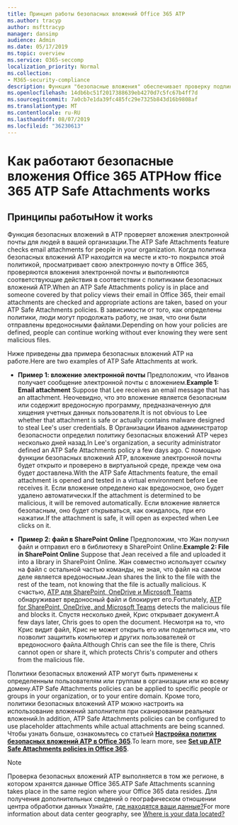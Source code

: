 ```yaml
---
title: Принцип работы безопасных вложений Office 365 ATP
ms.author: tracyp
author: msfttracyp
manager: dansimp
audience: Admin
ms.date: 05/17/2019
ms.topic: overview
ms.service: O365-seccomp
localization_priority: Normal
ms.collection:
- M365-security-compliance
description: Функция "безопасные вложения" обеспечивает проверку подлинности вложений электронной почты при нажатии этой кнопки. Используйте безопасные вложения, чтобы защитить организацию от вредоносных файлов, отправляемых и получаемых в сообщениях электронной почты.
ms.openlocfilehash: 14db6bc51f2017388639eb4270d7c5fc67b4ff7d
ms.sourcegitcommit: 7a0cb7e1da39fc485fc29e7325b843d16b9808af
ms.translationtype: MT
ms.contentlocale: ru-RU
ms.lasthandoff: 08/07/2019
ms.locfileid: "36230613"
---
```

# <a name="how-ffice-365-atp-safe-attachments-works"></a><span data-ttu-id="52dea-104">Как работают безопасные вложения Office 365 ATP</span><span class="sxs-lookup"><span data-stu-id="52dea-104">How ffice 365 ATP Safe Attachments works</span></span>

## <a name="how-it-works"></a><span data-ttu-id="52dea-105">Принципы работы</span><span class="sxs-lookup"><span data-stu-id="52dea-105">How it works</span></span>

<span data-ttu-id="52dea-106">Функция безопасных вложений в ATP проверяет вложения электронной почты для людей в вашей организации.</span><span class="sxs-lookup"><span data-stu-id="52dea-106">The ATP Safe Attachments feature checks email attachments for people in your organization.</span></span> <span data-ttu-id="52dea-107">Когда политика безопасных вложений ATP находится на месте и кто-то покрылся этой политикой, просматривает свою электронную почту в Office 365, проверяются вложения электронной почты и выполняются соответствующие действия в соответствии с политиками безопасных вложений ATP.</span><span class="sxs-lookup"><span data-stu-id="52dea-107">When an ATP Safe Attachments policy is in place and someone covered by that policy views their email in Office 365, their email attachments are checked and appropriate actions are taken, based on your ATP Safe Attachments policies.</span></span> <span data-ttu-id="52dea-108">В зависимости от того, как определены политики, люди могут продолжать работу, не зная, что они были отправлены вредоносными файлами.</span><span class="sxs-lookup"><span data-stu-id="52dea-108">Depending on how your policies are defined, people can continue working without ever knowing they were sent malicious files.</span></span>
  
<span data-ttu-id="52dea-109">Ниже приведены два примера безопасных вложений ATP на работе.</span><span class="sxs-lookup"><span data-stu-id="52dea-109">Here are two examples of ATP Safe Attachments at work.</span></span>
  
- <span data-ttu-id="52dea-110">**Пример 1: вложение электронной почты** Предположим, что Иванов получает сообщение электронной почты с вложением.</span><span class="sxs-lookup"><span data-stu-id="52dea-110">**Example 1: Email attachment** Suppose that Lee receives an email message that has an attachment.</span></span> <span data-ttu-id="52dea-111">Неочевидно, что это вложение является безопасным или содержит вредоносную программу, предназначенную для хищения учетных данных пользователя.</span><span class="sxs-lookup"><span data-stu-id="52dea-111">It is not obvious to Lee whether that attachment is safe or actually contains malware designed to steal Lee's user credentials.</span></span> <span data-ttu-id="52dea-112">В Организации Иванов администратор безопасности определил политику безопасных вложений ATP через несколько дней назад.</span><span class="sxs-lookup"><span data-stu-id="52dea-112">In Lee's organization, a security administrator defined an ATP Safe Attachments policy a few days ago.</span></span> <span data-ttu-id="52dea-113">С помощью функции безопасных вложений ATP, вложение электронной почты будет открыто и проверено в виртуальной среде, прежде чем она будет доставлена.</span><span class="sxs-lookup"><span data-stu-id="52dea-113">With the ATP Safe Attachments feature, the email attachment is opened and tested in a virtual environment before Lee receives it.</span></span> <span data-ttu-id="52dea-114">Если вложение определено как вредоносное, оно будет удалено автоматически.</span><span class="sxs-lookup"><span data-stu-id="52dea-114">If the attachment is determined to be malicious, it will be removed automatically.</span></span> <span data-ttu-id="52dea-115">Если вложение является безопасным, оно будет открываться, как ожидалось, при его нажатии.</span><span class="sxs-lookup"><span data-stu-id="52dea-115">If the attachment is safe, it will open as expected when Lee clicks on it.</span></span>

- <span data-ttu-id="52dea-116">**Пример 2: файл в SharePoint Online** Предположим, что Жан получил файл и отправил его в библиотеку в SharePoint Online.</span><span class="sxs-lookup"><span data-stu-id="52dea-116">**Example 2: File in SharePoint Online** Suppose that Jean received a file and uploaded it into a library in SharePoint Online.</span></span> <span data-ttu-id="52dea-117">Жан совместно использует ссылку на файл с остальной частью команды, не зная, что файл на самом деле является вредоносным.</span><span class="sxs-lookup"><span data-stu-id="52dea-117">Jean shares the link to the file with the rest of the team, not knowing that the file is actually malicious.</span></span> <span data-ttu-id="52dea-118">К счастью, [ATP для SharePoint, OneDrive и Microsoft Teams](atp-for-spo-odb-and-teams.md) обнаруживает вредоносный файл и блокирует его.</span><span class="sxs-lookup"><span data-stu-id="52dea-118">Fortunately, [ATP for SharePoint, OneDrive, and Microsoft Teams](atp-for-spo-odb-and-teams.md) detects the malicious file and blocks it.</span></span> <span data-ttu-id="52dea-119">Спустя несколько дней, Крис открывает документ.</span><span class="sxs-lookup"><span data-stu-id="52dea-119">A few days later, Chris goes to open the document.</span></span> <span data-ttu-id="52dea-120">Несмотря на то, что Крис видит файл, Крис не может открыть его или поделиться им, что позволит защитить компьютер и других пользователей от вредоносного файла.</span><span class="sxs-lookup"><span data-stu-id="52dea-120">Although Chris can see the file is there, Chris cannot open or share it, which protects Chris's computer and others from the malicious file.</span></span>

<span data-ttu-id="52dea-121">Политики безопасных вложений ATP могут быть применены к определенным пользователям или группам в организации или ко всему домену.</span><span class="sxs-lookup"><span data-stu-id="52dea-121">ATP Safe Attachments policies can be applied to specific people or groups in your organization, or to your entire domain.</span></span> <span data-ttu-id="52dea-122">Кроме того, политики безопасных вложений ATP можно настроить на использование вложений заполнителя при сканировании реальных вложений.</span><span class="sxs-lookup"><span data-stu-id="52dea-122">In addition, ATP Safe Attachments policies can be configured to use placeholder attachments while actual attachments are being scanned.</span></span> <span data-ttu-id="52dea-123">Чтобы узнать больше, ознакомьтесь со статьей **[Настройка политик безопасных вложений ATP в Office 365](set-up-atp-safe-attachments-policies.md)**.</span><span class="sxs-lookup"><span data-stu-id="52dea-123">To learn more, see **[Set up ATP Safe Attachments policies in Office 365](set-up-atp-safe-attachments-policies.md)**.</span></span>

> [!NOTE]
> <span data-ttu-id="52dea-124">Проверка безопасных вложений ATP выполняется в том же регионе, в котором хранятся данные Office 365.</span><span class="sxs-lookup"><span data-stu-id="52dea-124">ATP Safe Attachments scanning takes place in the same region where your Office 365 data resides.</span></span> <span data-ttu-id="52dea-125">Для получения дополнительных сведений о географическом отношении центра обработки данных Узнайте, [где находятся ваши данные?](https://products.office.com/where-is-your-data-located?geo=All)</span><span class="sxs-lookup"><span data-stu-id="52dea-125">For more information about data center geography, see [Where is your data located?](https://products.office.com/where-is-your-data-located?geo=All)</span></span> 

